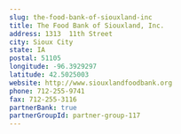 ```yaml
---
slug: the-food-bank-of-siouxland-inc
title: The Food Bank of Siouxland, Inc.
address: 1313  11th Street
city: Sioux City
state: IA
postal: 51105
longitude: -96.3929297
latitude: 42.5025003
website: http://www.siouxlandfoodbank.org
phone: 712-255-9741
fax: 712-255-3116
partnerBank: true
partnerGroupId: partner-group-117
---
```

